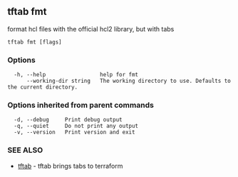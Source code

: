 ## tftab fmt

format hcl files with the official hcl2 library, but with tabs

```
tftab fmt [flags]
```

### Options

```
  -h, --help                 help for fmt
      --working-dir string   The working directory to use. Defaults to the current directory.
```

### Options inherited from parent commands

```
  -d, --debug     Print debug output
  -q, --quiet     Do not print any output
  -v, --version   Print version and exit
```

### SEE ALSO

* [tftab](tftab.md)	 - tftab brings tabs to terraform


